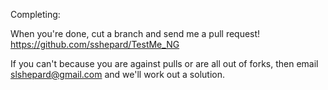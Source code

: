 Completing:

When you're done, cut a branch and send me a pull request! https://github.com/sshepard/TestMe_NG

If you can't because you are against pulls or are all out of forks, then email slshepard@gmail.com and we'll work out a solution.
